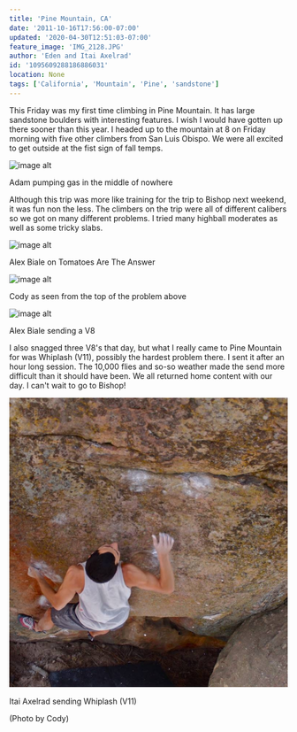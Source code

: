 ```yaml
---
title: 'Pine Mountain, CA'
date: '2011-10-16T17:56:00-07:00'
updated: '2020-04-30T12:51:03-07:00'
feature_image: 'IMG_2128.JPG'
author: 'Eden and Itai Axelrad'
id: '1095609288186886031'
location: None
tags: ['California', 'Mountain', 'Pine', 'sandstone']
---
```


This Friday was my first time climbing in Pine Mountain. It has large sandstone boulders with interesting features. I wish I would have gotten up there sooner than this year. I headed up to the mountain at 8 on Friday morning with five other climbers from San Luis Obispo. We were all excited to get outside at the fist sign of fall temps. 

![image alt](/images/IMG_2128.JPG)

Adam pumping gas in the middle of nowhere

Although this trip was more like training for the trip to Bishop next weekend, it was fun non the less. The climbers on the trip were all of different calibers so we got on many different problems. I tried many highball moderates as well as some tricky slabs.

![image alt](/images/IMG_2180.jpg)

Alex Biale on Tomatoes Are The Answer

![image alt](/images/IMG_2188.jpg)

Cody as seen from the top of the problem above

![image alt](/images/IMG_2207.jpg)

Alex Biale sending a V8

I also snagged three V8's that day, but what I really came to Pine Mountain for was Whiplash (V11), possibly the hardest problem there. I sent it after an hour long session. The 10,000 flies and so-so weather made the send more difficult than it should have been. We all returned home content with our day. I can't wait to go to Bishop!

![image alt](/images/_phpfnwqxdPM_1318806321.jpg)

Itai Axelrad sending Whiplash (V11)

(Photo by Cody)
